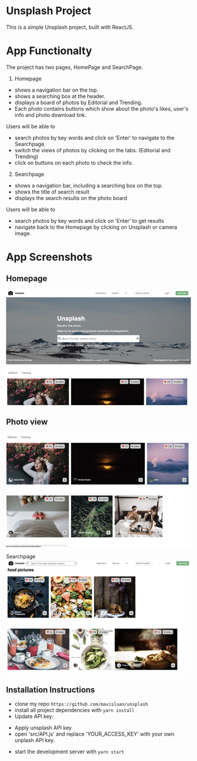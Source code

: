 # Unsplash Project

This is a simple Unsplash project, built with ReactJS. 


# App Functionalty
The project has two pages, HomePage and SearchPage.

1. Homepage

- shows a navigation bar on the top. 
- shows a searching box at the header. 
- displays a board of photos by Editorial and Trending. 
- Each photo contains buttons which show about the photo's likes, user's info and photo download link.

Users will be able to 

- search photos by key words and click on 'Enter' to navigate to the Searchpage.
- switch the views of photos by clicking on the tabs. (Editorial and Trending)
- click on buttons on each photo to check the info.

2. Searchpage 

- shows a navigation bar, including a searching box on the top. 
- shows the title of search result
- displays the search results on the photo board

Users will be able to 
- search photos by key words and click on 'Enter' to get results
- navigate back to the Homepage by clicking on Unsplash or camera image.


# App Screenshots 

## Homepage
![](src/icons/home-page.png )

## Photo view
![](src/icons/photo-view.png )

Searchpage
![](src/icons/search-page.png )


## Installation Instructions

* clone my repo `https://github.com/mavisluan/unsplash`
* install all project dependencies with `yarn install`
* Update API key: 
- Apply unsplash API key 
- open 'src/API.js' and replace 'YOUR_ACCESS_KEY' with your own unplash API key. 
* start the development server with `yarn start`


